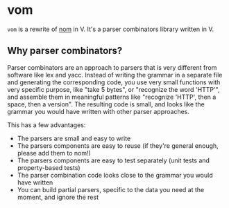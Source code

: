 # vom

`vom` is a rewrite of [nom](https://github.com/Geal/nom "nom") in V.  It's
a parser combinators library written in V.

## Why parser combinators?

Parser combinators are an approach to parsers that is very different from
software like lex and yacc. Instead of writing the grammar in a separate file
and generating the corresponding code, you use very small functions with very
specific purpose, like "take 5 bytes", or "recognize the word 'HTTP'", and
assemble them in meaningful patterns like "recognize 'HTTP', then a space, then
a version". The resulting code is small, and looks like the grammar you would
have written with other parser approaches.

This has a few advantages:

- The parsers are small and easy to write
- The parsers components are easy to reuse (if they're general enough, please add them to nom!)
- The parsers components are easy to test separately (unit tests and property-based tests)
- The parser combination code looks close to the grammar you would have written
- You can build partial parsers, specific to the data you need at the moment, and ignore the rest
